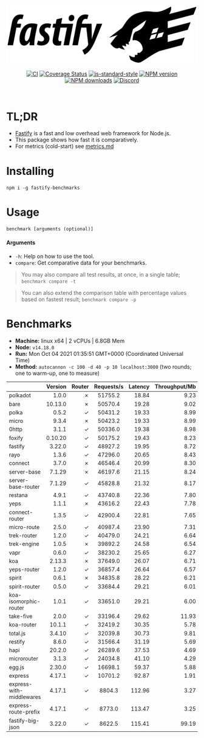 <div align="center">
  <img src="https://github.com/fastify/graphics/raw/HEAD/fastify-landscape-outlined.svg" width="650" height="auto"/>
</div>

<div align="center">

[![CI](https://github.com/fastify/fastify/workflows/ci/badge.svg)](https://github.com/fastify/fastify/actions/workflows/ci.yml)
[![Coverage Status](https://coveralls.io/repos/github/fastify/fastify/badge.svg?branch=master)](https://coveralls.io/github/fastify/fastify?branch=master)
[![js-standard-style](https://img.shields.io/badge/code%20style-standard-brightgreen.svg?style=flat)](http://standardjs.com/)
[![NPM version](https://img.shields.io/npm/v/fastify.svg?style=flat)](https://www.npmjs.com/package/fastify)
[![NPM downloads](https://img.shields.io/npm/dm/fastify.svg?style=flat)](https://www.npmjs.com/package/fastify) [![Discord](https://img.shields.io/discord/725613461949906985)](https://discord.gg/fastify)

</div>
<br />

# TL;DR

* [Fastify](https://github.com/fastify/fastify) is a fast and low overhead web framework for Node.js.
* This package shows how fast it is comparatively.
* For metrics (cold-start) see [metrics.md](./METRICS.md)

# Installing

```
npm i -g fastify-benchmarks
```

# Usage

```
benchmark [arguments (optional)]
```

#### Arguments

* `-h`: Help on how to use the tool.
* `compare`: Get comparative data for your benchmarks.

> You may also compare all test results, at once, in a single table; `benchmark compare -t`

> You can also extend the comparison table with percentage values based on fastest result; `benchmark compare -p`
# Benchmarks

* __Machine:__ linux x64 | 2 vCPUs | 6.8GB Mem
* __Node:__ `v14.18.0`
* __Run:__ Mon Oct 04 2021 01:35:51 GMT+0000 (Coordinated Universal Time)
* __Method:__ `autocannon -c 100 -d 40 -p 10 localhost:3000` (two rounds; one to warm-up, one to measure)

|                          | Version | Router | Requests/s | Latency | Throughput/Mb |
| :--                      | --:     | --:    | :-:        | --:     | --:           |
| polkadot                 | 1.0.0   | ✗      | 51755.2    | 18.84   | 9.23          |
| bare                     | 10.13.0 | ✗      | 50570.4    | 19.28   | 9.02          |
| polka                    | 0.5.2   | ✓      | 50431.2    | 19.33   | 8.99          |
| micro                    | 9.3.4   | ✗      | 50423.2    | 19.33   | 8.99          |
| 0http                    | 3.1.1   | ✓      | 50336.0    | 19.38   | 8.98          |
| foxify                   | 0.10.20 | ✓      | 50175.2    | 19.43   | 8.23          |
| fastify                  | 3.22.0  | ✓      | 48927.2    | 19.95   | 8.72          |
| rayo                     | 1.3.6   | ✓      | 47296.0    | 20.65   | 8.43          |
| connect                  | 3.7.0   | ✗      | 46546.4    | 20.99   | 8.30          |
| server-base              | 7.1.29  | ✗      | 46197.6    | 21.15   | 8.24          |
| server-base-router       | 7.1.29  | ✓      | 45828.8    | 21.32   | 8.17          |
| restana                  | 4.9.1   | ✓      | 43740.8    | 22.36   | 7.80          |
| yeps                     | 1.1.1   | ✗      | 43616.2    | 22.43   | 7.78          |
| connect-router           | 1.3.5   | ✓      | 42900.4    | 22.81   | 7.65          |
| micro-route              | 2.5.0   | ✓      | 40987.4    | 23.90   | 7.31          |
| trek-router              | 1.2.0   | ✓      | 40479.0    | 24.21   | 6.64          |
| trek-engine              | 1.0.5   | ✗      | 39892.2    | 24.58   | 6.54          |
| vapr                     | 0.6.0   | ✓      | 38230.2    | 25.65   | 6.27          |
| koa                      | 2.13.3  | ✗      | 37649.0    | 26.07   | 6.71          |
| yeps-router              | 1.2.0   | ✓      | 36857.4    | 26.64   | 6.57          |
| spirit                   | 0.6.1   | ✗      | 34835.8    | 28.22   | 6.21          |
| spirit-router            | 0.5.0   | ✓      | 33684.4    | 29.21   | 6.01          |
| koa-isomorphic-router    | 1.0.1   | ✓      | 33651.0    | 29.21   | 6.00          |
| take-five                | 2.0.0   | ✓      | 33196.4    | 29.62   | 11.93         |
| koa-router               | 10.1.1  | ✓      | 32419.2    | 30.35   | 5.78          |
| total.js                 | 3.4.10  | ✓      | 32039.8    | 30.73   | 9.81          |
| restify                  | 8.6.0   | ✓      | 31566.4    | 31.19   | 5.69          |
| hapi                     | 20.2.0  | ✓      | 26289.6    | 37.53   | 4.69          |
| microrouter              | 3.1.3   | ✓      | 24034.8    | 41.10   | 4.29          |
| egg.js                   | 2.30.0  | ✓      | 16698.1    | 59.37   | 5.88          |
| express                  | 4.17.1  | ✓      | 10701.2    | 92.87   | 1.91          |
| express-with-middlewares | 4.17.1  | ✓      | 8804.3     | 112.96  | 3.27          |
| express-route-prefix     | 4.17.1  | ✓      | 8773.0     | 113.47  | 3.25          |
| fastify-big-json         | 3.22.0  | ✓      | 8622.5     | 115.41  | 99.19         |
